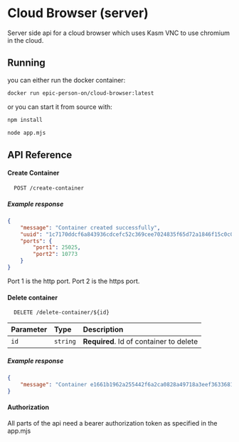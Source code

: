 
# Cloud Browser (server)

Server side api for a cloud browser which uses Kasm VNC to use chromium in the cloud.

## Running
you can either run the docker container:
```bash
docker run epic-person-on/cloud-browser:latest
```
or you can start it from source with:
```bash
npm install

node app.mjs
```


## API Reference

#### Create Container

```http
  POST /create-container
```
##### Example response

```json
{
    "message": "Container created successfully",
    "uuid": "1c7170ddcf6a843936cdcefc52c369cee7024835f65d72a1846f15c0c0bf852a",
    "ports": {
        "port1": 25025,
        "port2": 10773
    }
}
```

Port 1 is the http port. 
Port 2 is the https port.

#### Delete container

```http
  DELETE /delete-container/${id}
```

| Parameter | Type     | Description                       |
| :-------- | :------- | :-------------------------------- |
| `id`      | `string` | **Required**. Id of container to delete |

##### Example response

```json
{
    "message": "Container e1661b1962a255442f6a2ca0828a49718a3eef363368122cdb5bbdf35d0ac75a deleted successfully"
}
```

#### Authorization

All parts of the api need a bearer authorization token as specified in the app.mjs
